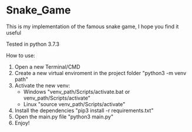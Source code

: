 # Snake_Game
This is my implementation of the famous snake game, I hope you find it useful

Tested in python 3.7.3

How to use:

1. Open a new Terminal/CMD
2. Create a new virtual enviroment in the project folder "python3 -m venv path"
3. Activate the new venv:
   - Windows "venv_path/Scripts/activate.bat or venv_path/Scripts/activate"
   - Linux "source venv_path/Scripts/activate"
4. Install the dependencies "pip3 install -r requirements.txt"
5. Open the main.py file "python3 main.py"
6. Enjoy!
